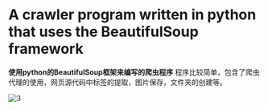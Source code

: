 # A crawler program written in python that uses the BeautifulSoup framework
**使用python的BeautifulSoup框架来编写的爬虫程序**
程序比较简单，包含了爬虫代理的使用，网页源代码中标签的提取，图片保存，文件夹的创建等。

![3](https://user-images.githubusercontent.com/84661537/155826840-92d4e25e-8753-48e7-9bc5-6924d0478774.jpg)
